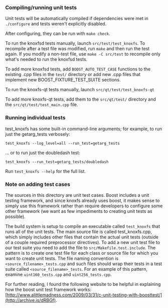 ### Compiling/running unit tests

Unit tests will be automatically compiled if dependencies were met in `./configure`
and tests weren't explicitly disabled.

After configuring, they can be run with `make check`.

To run the knoxfsd tests manually, launch `src/test/test_knoxfs`. To recompile
after a test file was modified, run `make` and then run the test again. If you
modify a non-test file, use `make -C src/test` to recompile only what's needed
to run the knoxfsd tests.

To add more knoxfsd tests, add `BOOST_AUTO_TEST_CASE` functions to the existing
.cpp files in the `test/` directory or add new .cpp files that
implement new BOOST_FIXTURE_TEST_SUITE sections.

To run the knoxfs-qt tests manually, launch `src/qt/test/test_knoxfs-qt`

To add more knoxfs-qt tests, add them to the `src/qt/test/` directory and
the `src/qt/test/test_main.cpp` file.

### Running individual tests

test_knoxfs has some built-in command-line arguments; for
example, to run just the getarg_tests verbosely:

    test_knoxfs --log_level=all --run_test=getarg_tests

... or to run just the doubledash test:

    test_knoxfs --run_test=getarg_tests/doubledash

Run `test_knoxfs --help` for the full list.

### Note on adding test cases

The sources in this directory are unit test cases.  Boost includes a
unit testing framework, and since knoxfs already uses boost, it makes
sense to simply use this framework rather than require developers to
configure some other framework (we want as few impediments to creating
unit tests as possible).

The build system is setup to compile an executable called `test_knoxfs`
that runs all of the unit tests.  The main source file is called
test_knoxfs.cpp, which simply includes other files that contain the
actual unit tests (outside of a couple required preprocessor
directives). To add a new unit test file to our test suite you need
to add the file to `src/Makefile.test.include`. The pattern is to
create one test file for each class or source file for which you want
to create unit tests.  The file naming convention is
`<source_filename>_tests.cpp` and such files should wrap their tests
in a test suite called `<source_filename>_tests`.  For an example of
this pattern, examine `uint160_tests.cpp` and `uint256_tests.cpp`.

For further reading, I found the following website to be helpful in
explaining how the boost unit test framework works:
[http://www.alittlemadness.com/2009/03/31/c-unit-testing-with-boosttest/](http://archive.is/dRBGf).
